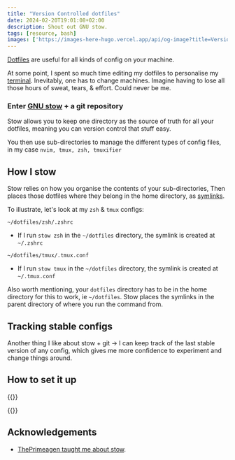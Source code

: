 ```yaml
---
title: "Version Controlled dotfiles"
date: 2024-02-20T19:01:08+02:00
description: Shout out GNU stow.
tags: [resource, bash]
images: ['https://images-here-hugo.vercel.app/api/og-image?title=Version%20Controlled%20dotfiles']
---
```


[Dotfiles](https://dotfiles.io/) are useful for all kinds of config on your machine.

At some point, I spent so much time editing my dotfiles to personalise my [terminal](/pde).
Inevitably, one has to change machines. Imagine having to lose all those hours of sweat, tears, & effort. Could never be me.

### Enter [GNU stow](https://www.gnu.org/software/stow/) + a git repository

Stow allows you to keep one directory as the source of truth for all your dotfiles,
meaning you can version control that stuff easy.

You then use sub-directories to manage the different types of config files,
in my case `nvim, tmux, zsh, tmuxifier`

## How I stow
Stow relies on how you organise the contents of your sub-directories,
Then places those dotfiles where they belong in the home directory,
as [symlinks](https://en.wikipedia.org/wiki/Symbolic_link). 

To illustrate, let's look at my `zsh` & `tmux` configs:

`~/dotfiles/zsh/.zshrc`
- If I run `stow zsh` in the `~/dotfiles` directory, the symlink is created at `~/.zshrc`

`~/dotfiles/tmux/.tmux.conf`
- If I run `stow tmux` in the `~/dotfiles` directory, the symlink is created at `~/.tmux.conf`

Also worth mentioning, your `dotfiles` directory has to be in the home directory for this to work, 
ie `~/dotfiles`. Stow places the symlinks in the parent directory of where you run the command from.

## Tracking stable configs
Another thing I like about stow + git -> I can keep track of the last stable version of any config,
which gives me more confidence to experiment and change things around.

## How to set it up
{{<youtube y6XCebnB9gs>}}

{{<youtube MJBVA4LeJKA>}}

## Acknowledgements
- [ThePrimeagen taught me about stow](https://frontendmasters.com/courses/developer-productivity/dotfiles-management/).